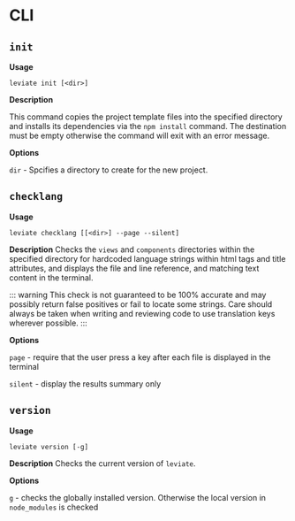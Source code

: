 # CLI

## `init`

**Usage**

```shell
leviate init [<dir>]
```

**Description**

This command copies the project template files into the specified directory and installs its dependencies via the `npm install` command. 
The destination must be empty otherwise the command will exit with an error message.

**Options**

`dir` - Spcifies a directory to create for the new project. 

## `checklang`
**Usage**

```shell
leviate checklang [[<dir>] --page --silent]
```

**Description**
Checks the `views` and `components` directories within the specified directory for hardcoded language strings within html tags and title attributes, and displays the file and line reference, and matching text content in the terminal.


::: warning
This check is not guaranteed to be 100% accurate and may possibly return false positives or fail to locate some strings.
Care should always be taken when writing and reviewing code to use translation keys wherever possible.
:::

**Options**

`page` - require that the user press a key after each file is displayed in the terminal

`silent` - display the results summary only

## `version`
**Usage**

```shell
leviate version [-g]
```

**Description**
Checks the current version of `leviate`.

**Options**

`g` - checks the globally installed version. Otherwise the local version in `node_modules` is checked

